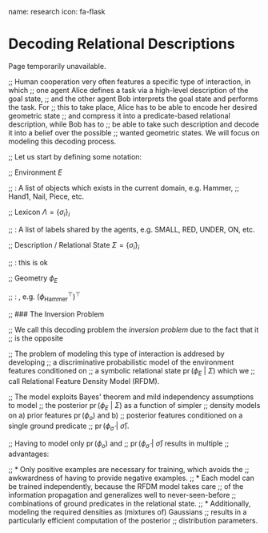name: research
icon: fa-flask

# Decoding Relational Descriptions

Page temporarily unavailable.

;; Human cooperation very often features a specific type of interaction, in which
;; one agent Alice defines a task via a high-level description of the goal state,
;; and the other agent Bob interprets the goal state and performs the task.  For
;; this to take place, Alice has to be able to encode her desired geometric state
;; and compress it into a predicate-based relational description, while Bob has to
;; be able to take such description and decode it into a belief over the possible
;; wanted geometric states.  We will focus on modeling this decoding process.

;; Let us start by defining some notation:

;; Environment $E$

;; : A list of objects which exists in the current domain, e.g. Hammer,
;; Hand1, Nail, Piece, etc.

;; Lexicon $\Lambda = \{\sigma_i\}_i$

;; : A list of labels shared by the agents, e.g. SMALL, RED, UNDER, ON, etc.

;; Description / Relational State $\Sigma = \{\bar\sigma_i\}_i$

;; : this is ok

;; Geometry $\phi_E$

;; : , e.g. $\left(\phi_\text{Hammer}^\top\right)^\top$


;; ### The Inversion Problem

;; We call this decoding problem the _inversion problem_ due to the fact that it
;; is the opposite


;; The problem of modeling this type of interaction is addresed by developing
;; a discriminative probabilistic model of the environment features conditioned on
;; a symbolic relational state $\operatorname{pr}(\phi_E ~|~ \Sigma)$ which we
;; call Relational Feature Density Model (RFDM).

;; The model exploits Bayes' theorem and mild independency assumptions to model
;; the posterior $\operatorname{pr}(\phi_E ~|~ \Sigma)$ as a function of simpler
;; density models on a) prior features $\operatorname{pr}(\phi_o)$ and b)
;; posterior features conditioned on a single ground predicate
;; $\operatorname{pr}(\phi_{\bar\sigma} ~|~ \bar\sigma)$.

;; Having to model only $\operatorname{pr}(\phi_o)$ and
;; $\operatorname{pr}(\phi_{\bar\sigma} ~|~ \bar\sigma)$ results in multiple
;; advantages:

;;  * Only positive examples are necessary for training, which avoids the
;;    awkwardness of having to provide negative examples.
;;  * Each model can be trained independently, because the RFDM model takes care
;;    of the information propagation and generalizes well to never-seen-before
;;    combinations of ground predicates in the relational state.
;;  * Additionally, modeling the required densities as (mixtures of) Gaussians
;;    results in a particularly efficient computation of the posterior
;;    distribution parameters.

